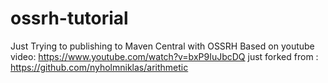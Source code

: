 # ossrh-tutorial
Just Trying to publishing to Maven Central with OSSRH
Based on youtube video: https://www.youtube.com/watch?v=bxP9IuJbcDQ
just forked from : https://github.com/nyholmniklas/arithmetic
